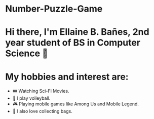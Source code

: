 # Number-Puzzle-Game
# Hi there, I'm Ellaine B. Bañes, 2nd year student of BS in Computer Science :wave:
# My hobbies and interest are:
- :tickets: Watching Sci-Fi Movies.
- :volleyball: I play volleyball.
- :video_game: Playing mobile games like Among Us and Mobile Legend.
- :handbag: I also love collecting bags. 

<br />

